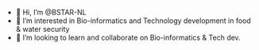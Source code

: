 - 👋 Hi, I’m @BSTAR-NL
- 👀 I’m interested in Bio-informatics and Technology development in food & water security
- 🌱 I’m looking to learn and collaborate on Bio-informatics & Tech dev.


<!---
BSTAR-NL/BSTAR-NL is a ✨ special ✨ repository because its `README.md` (this file) appears on your GitHub profile.
You can click the Preview link to take a look at your changes.
--->
